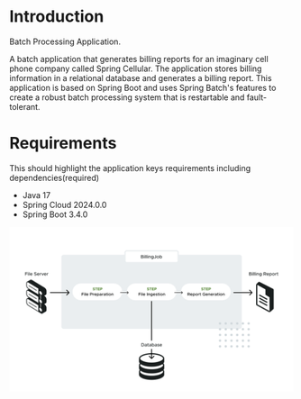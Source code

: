 # Introduction
Batch Processing Application. 

A batch application that generates billing reports for an imaginary cell phone company called Spring Cellular. The application stores billing information in a relational database and generates a billing report. This application is based on Spring Boot and uses Spring Batch's features to create a robust batch processing system that is restartable and fault-tolerant.

# Requirements
This should highlight the application keys requirements including dependencies(required)
- Java 17
- Spring Cloud 2024.0.0
- Spring Boot 3.4.0

![alt text](https://raw.githubusercontent.com/samwanjo41/sw-batch-processing/refs/heads/master/intro-lesson-billing-job.svg)





